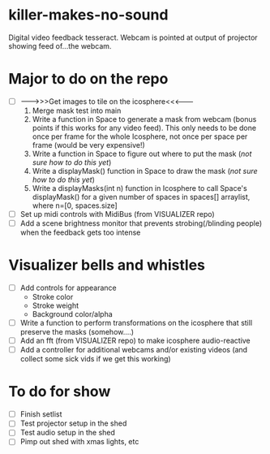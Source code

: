 # killer-makes-no-sound
 Digital video feedback tesseract. Webcam is pointed at output of projector showing feed of...the webcam.

 # Major to do on the repo
- [ ] --->>>Get images to tile on the icosphere<<<---
	1. Merge mask test into main
	2. Write a function in Space to generate a mask from webcam (bonus points if this works for any video feed). This only needs to be done once per frame for the whole Icosphere, not once per space per frame (would be very expensive!)
	3. Write a function in Space to figure out where to put the mask (*not sure how to do this yet*)
	4. Write a displayMask() function in Space to draw the mask (*not sure how to do this yet*)
	5. Write a displayMasks(int n) function in Icosphere to call Space's displayMask() for a given number of spaces in spaces[] arraylist, where n=[0, spaces.size]
- [ ] Set up midi controls with MidiBus (from VISUALIZER repo)
- [ ] Add a scene brightness monitor that prevents strobing(/blinding people) when the feedback gets too intense

# Visualizer bells and whistles
- [ ] Add controls for appearance
	- Stroke color
	- Stroke weight
	- Background color/alpha
- [ ] Write a function to perform transformations on the icosphere that still preserve the masks (somehow....)
- [ ] Add an fft (from VISUALIZER repo) to make icosphere audio-reactive
- [ ] Add a controller for additional webcams and/or existing videos (and collect some sick vids if we get this working)

# To do for show
- [ ] Finish setlist
- [ ] Test projector setup in the shed
- [ ] Test audio setup in the shed
- [ ] Pimp out shed with xmas lights, etc